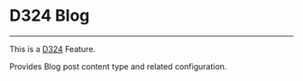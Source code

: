 # D324 Blog
---

This is a [D324](https://github.com/t324inc/d324) Feature.

Provides Blog post content type and related configuration.
